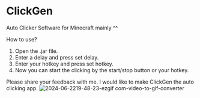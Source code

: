 # ClickGen
Auto Clicker Software for Minecraft mainly ^^

How to use?

1. Open the .jar file.
2. Enter a delay and press set delay.
3. Enter your hotkey and press set hotkey.
4. Now you can start the clicking by the start/stop button or your hotkey.

Please share your feedback with me. I would like to make ClickGen the auto clicking app.
![2024-06-2219-48-23-ezgif com-video-to-gif-converter](https://github.com/Quante31/ClickGen/assets/128967161/0462e397-3520-4518-aacc-568ac265f80c)


